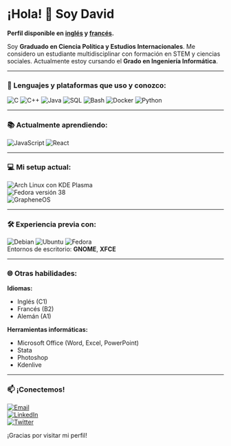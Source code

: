 # ¡Hola! 👋 Soy David

**Perfil disponible en [inglés](#) y [francés](#).**

Soy **Graduado en Ciencia Política y Estudios Internacionales**. Me considero un estudiante multidisciplinar con formación en STEM y ciencias sociales. Actualmente estoy cursando el **Grado en Ingeniería Informática**.

---

### 🚀 Lenguajes y plataformas que uso y conozco:
![C](https://img.shields.io/badge/C-A8B9CC?style=for-the-badge&logo=c&logoColor=white)
![C++](https://img.shields.io/badge/C++-00599C?style=for-the-badge&logo=cplusplus&logoColor=white)
![Java](https://img.shields.io/badge/Java-007396?style=for-the-badge&logo=java&logoColor=white)
![SQL](https://img.shields.io/badge/SQL-4479A1?style=for-the-badge&logo=sqlite&logoColor=white)
![Bash](https://img.shields.io/badge/Bash-4EAA25?style=for-the-badge&logo=gnu-bash&logoColor=white)
![Docker](https://img.shields.io/badge/Docker-2496ED?style=for-the-badge&logo=docker&logoColor=white)
![Python](https://img.shields.io/badge/Python-3776AB?style=for-the-badge&logo=python&logoColor=white)

---

### 📚 Actualmente aprendiendo:
![JavaScript](https://img.shields.io/badge/JavaScript-F7DF1E?style=for-the-badge&logo=javascript&logoColor=black)
![React](https://img.shields.io/badge/React-61DAFB?style=for-the-badge&logo=react&logoColor=black)

---

### 💻 Mi setup actual:
![Arch Linux](https://img.shields.io/badge/Arch_Linux-1793D1?style=for-the-badge&logo=archlinux&logoColor=white) con KDE Plasma  
![Fedora](https://img.shields.io/badge/Fedora_Server-294172?style=for-the-badge&logo=fedora&logoColor=white) versión 38  
![GrapheneOS](https://img.shields.io/badge/GrapheneOS-F7DF1E?style=for-the-badge&logo=android&logoColor=black)

---

### 🛠️ Experiencia previa con:
![Debian](https://img.shields.io/badge/Debian-A81D33?style=for-the-badge&logo=debian&logoColor=white)
![Ubuntu](https://img.shields.io/badge/Ubuntu-E95420?style=for-the-badge&logo=ubuntu&logoColor=white)
![Fedora](https://img.shields.io/badge/Fedora-294172?style=for-the-badge&logo=fedora&logoColor=white)  
Entornos de escritorio: **GNOME**, **XFCE**

---

### 🌐 Otras habilidades:
**Idiomas:**  
- Inglés (C1)  
- Francés (B2)  
- Alemán (A1)  

**Herramientas informáticas:**  
- Microsoft Office (Word, Excel, PowerPoint)  
- Stata  
- Photoshop  
- Kdenlive  

---

### 📫 ¡Conectemos!
[![Email](https://img.shields.io/badge/Email-D14836?style=for-the-badge&logo=gmail&logoColor=white)](mailto:daviddelrom.trabajo@gmail.com)  
[![LinkedIn](https://img.shields.io/badge/LinkedIn-0077B5?style=for-the-badge&logo=linkedin&logoColor=white)](https://www.linkedin.com/in/daviddelrom/)  
[![Twitter](https://img.shields.io/badge/Twitter-1DA1F2?style=for-the-badge&logo=twitter&logoColor=white)](https://twitter.com/daviddelrom)  

¡Gracias por visitar mi perfil!
